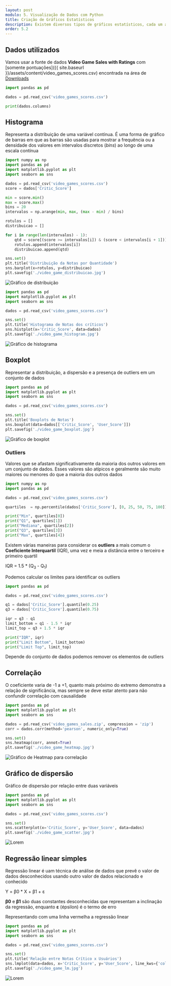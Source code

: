 ```yaml
---
layout: post
modulo: 5. Visualização de Dados com Python
title: Criação de Gráficos Estatísticos
description: Existem diversos tipos de gráficos estatísticos, cada um adequado para representar diferentes tipos de dados e padrões
order: 5.2
---
```


## Dados utilizados

Vamos usar a fonte de dados **Video Game Sales with Ratings** com [somente pontuações]({{ site.baseurl }}/assets/content/video_games_scores.csv) encontrada na área de [Downloads](/downloads)

```python
import pandas as pd

dados = pd.read_csv('video_games_scores.csv')

print(dados.columns)
```

## Histograma

Representa a distribuição de uma variável contínua. É uma forma de gráfico de barras em que as barras são usadas para mostrar a frequência ou a densidade dos valores em intervalos discretos (_bins_) ao longo de uma escala contínua

```python
import numpy as np
import pandas as pd
import matplotlib.pyplot as plt
import seaborn as sns

dados = pd.read_csv('video_games_scores.csv')
score = dados['Critic_Score']

min = score.min()
max = score.max()
bins = 20
intervalos = np.arange(min, max, (max - min) / bins)

rotulos = []
distribuicao = []

for i in range(len(intervalos) - 1):
    qtd = score[(score >= intervalos[i]) & (score < intervalos[i + 1])].count()
    rotulos.append(intervalos[i])
    distribuicao.append(qtd)

sns.set()
plt.title('Distribuição da Notas por Quantidade')
sns.barplot(x=rotulos, y=distribuicao)
plt.savefig('./video_game_distribuicao.jpg')
```

![Gráfico de distribuição](/assets/figs/video_game_distribuicao.jpg)

```python
import pandas as pd
import matplotlib.pyplot as plt
import seaborn as sns

dados = pd.read_csv('video_games_scores.csv')

sns.set()
plt.title('Histograma de Notas dos críticos')
sns.histplot(x='Critic_Score', data=dados)
plt.savefig('./video_game_histogram.jpg')
```

![Gráfico de histograma](/assets/figs/video_game_histogram.jpg)

## Boxplot

Representar a distribuição, a dispersão e a presença de outliers em um conjunto de dados

```python
import pandas as pd
import matplotlib.pyplot as plt
import seaborn as sns

dados = pd.read_csv('video_games_scores.csv')

sns.set()
plt.title('Boxplots de Notas')
sns.boxplot(data=dados[['Critic_Score', 'User_Score']])
plt.savefig('./video_game_boxplot.jpg')
```

![Gráfico de boxplot](/assets/figs/video_game_boxplot.jpg)

### Outliers

Valores que se afastam significativamente da maioria dos outros valores em um conjunto de dados. Esses valores são atípicos e geralmente são muito maiores ou menores do que a maioria dos outros dados

```python
import numpy as np
import pandas as pd

dados = pd.read_csv('video_games_scores.csv')

quartiles  = np.percentile(dados['Critic_Score'], [0, 25, 50, 75, 100])

print("Min", quartiles[0])
print("Q1", quartiles[1])
print("Mediana", quartiles[2])
print("Q3", quartiles[3])
print("Max", quartiles[4])
```

Existem várias maneiras para considerar os **outliers** a mais comum o **Coeficiente Interquartil** (IQR), uma vez e meia a distância entre o terceiro e primeiro quartil

<p class="formula">IQR = 1.5 * (Q<sub>3</sub> - Q<sub>1</sub>)</p>

Podemos calcular os limites para identificar os outliers

```python
import pandas as pd

dados = pd.read_csv('video_games_scores.csv')

q1 = dados['Critic_Score'].quantile(0.25)
q3 = dados['Critic_Score'].quantile(0.75)

iqr = q3 - q1
limit_bottom = q1 - 1.5 * iqr
limit_top = q3 + 1.5 * iqr

print("IQR", iqr)
print("Limit Bottom", limit_bottom)
print("Limit Top", limit_top)
```

Depende do conjunto de dados podemos remover os elementos de outliers

## Correlação

O coeficiente varia de -1 a +1, quanto mais próximo do extremo demonstra a relação de significância, mas sempre se deve estar atento para não confundir correlação com causalidade

```python
import pandas as pd
import matplotlib.pyplot as plt
import seaborn as sns

dados = pd.read_csv('video_games_sales.zip', compression = 'zip')
corr = dados.corr(method='pearson', numeric_only=True)

sns.set()
sns.heatmap(corr, annot=True)
plt.savefig('./video_game_heatmap.jpg')
```

![Gráfico de Heatmap para correlação](/assets/figs/video_game_heatmap.jpg)

## Gráfico de dispersão

Gráfico de dispersão por relação entre duas variáveis

```python
import pandas as pd
import matplotlib.pyplot as plt
import seaborn as sns

dados = pd.read_csv('video_games_scores.csv')

sns.set()
sns.scatterplot(x='Critic_Score', y='User_Score', data=dados)
plt.savefig('./video_game_scatter.jpg')
```

![Lorem](/assets/figs/video_game_scatter.jpg)

## Regressão linear simples

Regressão linear é uam técnica de análise de dados que prevê o valor de dados desconhecidos usando outro valor de dados relacionado e conhecido

<p class="formula">Y = β0 * X + β1 + ε</p>

**β0** e **β1** são duas constantes desconhecidas que representam a inclinação da regressão, enquanto **ε** (épsilon) é o termo de erro

Representando com uma linha vermelha a regressão linear

```python
import pandas as pd
import matplotlib.pyplot as plt
import seaborn as sns

dados = pd.read_csv('video_games_scores.csv')

sns.set()
plt.title('Relação entre Notas Crítico x Usuários')
sns.lmplot(data=dados, x='Critic_Score', y='User_Score', line_kws={'color': 'red'})
plt.savefig('./video_game_lm.jpg')
```

![Lorem](/assets/figs/video_game_lm.jpg)
